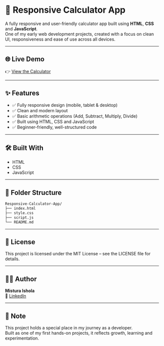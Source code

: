 # 🧮 Responsive Calculator App

A fully responsive and user-friendly calculator app built using **HTML**, **CSS** and **JavaScript**.  
One of my early web development projects, created with a focus on clean UI, responsiveness and ease of use across all devices.

---

## 🌐 Live Demo

👉 [View the Calculator](https://misturadev.github.io/Responsive-Calculator-App/)

---

## ✨ Features

- ✅ Fully responsive design (mobile, tablet & desktop)  
- ✅ Clean and modern layout  
- ✅ Basic arithmetic operations (Add, Subtract, Multiply, Divide)  
- ✅ Built using HTML, CSS and JavaScript  
- ✅ Beginner-friendly, well-structured code

---

## 🛠️ Built With

- HTML  
- CSS  
- JavaScript  

---

## 📁 Folder Structure

```bash
Responsive-Calculator-App/
├── index.html
├── style.css
├── script.js
└── README.md
```

---

## 📌 License

This project is licensed under the MIT License – see the LICENSE file for details.

---

## 👩‍💻 Author

**Mistura Ishola**  
🔗 [LinkedIn](https://www.linkedin.com/in/mistura-ishola)


---

## 💖 Note

This project holds a special place in my journey as a developer.  
Built as one of my first hands-on projects, it reflects growth, learning and experimentation.
